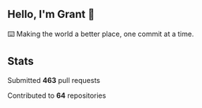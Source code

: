 ## Hello, I'm Grant 👋

⌨️  Making the world a better place, one commit at a time.


## Stats

Submitted **463** pull requests

Contributed to **64** repositories
